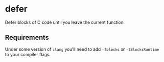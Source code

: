 # defer
Defer blocks of C code until you leave the current function

## Requirements
Under some version of `clang` you'll need to add `-fblocks` or `-lBlocksRuntime` to your compiler flags.
